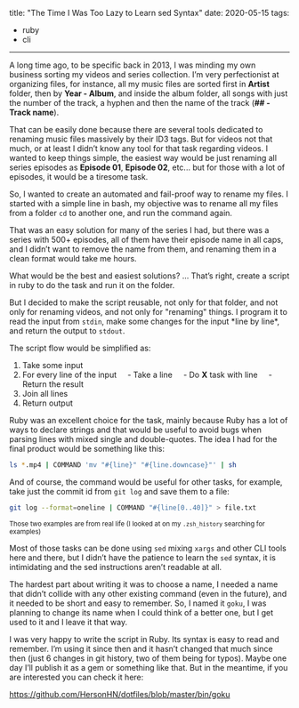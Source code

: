 title: "The Time I Was Too Lazy to Learn sed Syntax"
date: 2020-05-15
tags:
  - ruby
  - cli
-----

A long time ago, to be specific back in 2013, I was minding my own business sorting my videos and series collection. I’m very perfectionist at organizing files, for instance, all my music files are sorted first in **Artist** folder, then by **Year - Album**, and inside the album folder, all songs with just the number of the track, a hyphen and then the name of the track (**## - Track name**).

That can be easily done because there are several tools dedicated to renaming music files massively by their ID3 tags. But for videos not that much, or at least I didn’t know any tool for that task regarding videos. I wanted to keep things simple, the easiest way would be just renaming all series episodes as **Episode 01**, **Episode 02**, etc... but for those with a lot of episodes, it would be a tiresome task.

So, I wanted to create an automated and fail-proof way to rename my files. I started with a simple line in bash, my objective was to rename all my files from a folder `cd` to another one, and run the command again.

That was an easy solution for many of the series I had, but there was a series with 500+ episodes, all of them have their episode name in all caps, and I didn’t want to remove the name from them, and renaming them in a clean format would take me hours.

What would be the best and easiest solutions? ... That’s right, create a script in ruby to do the task and run it on the folder.

But I decided to make the script reusable, not only for that folder, and not only for renaming videos, and not only for "renaming" things. I program it to read the input from `stdin`, make some changes for the input \*line by line\*, and return the output to `stdout`. 

The script flow would be simplified as:

1. Take some input
2. For every line of the input
    - Take a line
    - Do **X** task with line
    - Return the result
3. Join all lines
4. Return output

Ruby was an excellent choice for the task, mainly because Ruby has a lot of ways to declare strings and that would be useful to avoid bugs when parsing lines with mixed single and double-quotes. The idea I had for the final product would be something like this:

```bash
ls *.mp4 | COMMAND 'mv "#{line}" "#{line.downcase}"' | sh
```

And of course, the command would be useful for other tasks, for example, take just the commit id from `git log` and save them to a file:

```bash
git log --format=oneline | COMMAND "#{line[0..40]}" > file.txt
```

<small>Those two examples are from real life (I looked at on my `.zsh_history` searching for examples)</small>

Most of those tasks can be done using `sed` mixing `xargs` and other CLI tools here and there, but I didn’t have the patience to learn the `sed` syntax, it is intimidating and the sed instructions aren’t readable at all.

The hardest part about writing it was to choose a name, I needed a name that didn’t collide with any other existing command (even in the future), and it needed to be short and easy to remember. So, I named it `goku`, I was planning to change its name when I could think of a better one, but I get used to it and I leave it that way.

I was very happy to write the script in Ruby. Its syntax is easy to read and remember. I’m using it since then and it hasn’t changed that much since then (just 6 changes in git history, two of them being for typos). Maybe one day I’ll publish it as a gem or something like that. But in the meantime, if you are interested you can check it here:

<https://github.com/HersonHN/dotfiles/blob/master/bin/goku>

 